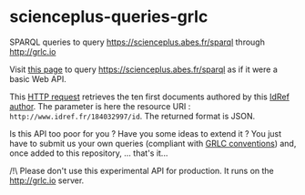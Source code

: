 # scienceplus-queries-grlc
SPARQL queries to query https://scienceplus.abes.fr/sparql through http://grlc.io

Visit [this page](http://grlc.io/api-git/abes-esr/scienceplus-queries-grlc/) to query https://scienceplus.abes.fr/sparql as if it were a basic Web API.

This [HTTP request](http://grlc.io/api-git/abes-esr/scienceplus-queries-grlc/byidref.json?idrefuri=http%3A%2F%2Fwww.idref.fr%2F184032997%2Fid) retrieves the ten first documents authored by this [IdRef author](https://www.idref.fr/184032997). The parameter is here the resource URI : `http://www.idref.fr/184032997/id`. The returned format is JSON.

Is this API too poor for you ? Have you some ideas to extend it ? You just have to submit us your own queries (compliant with [GRLC conventions](https://github.com/CLARIAH/grlc)) and, once added to this repository, ... that's it...


/!\ Please don't use this experimental API for production. It runs on the http://grlc.io server.
